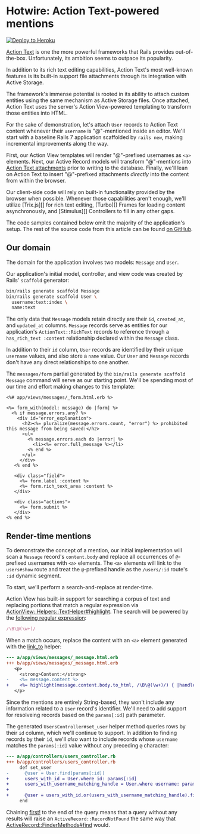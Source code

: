 # Hotwire: Action Text-powered mentions

[![Deploy to Heroku](https://www.herokucdn.com/deploy/button.png)][heroku-deploy-app]

[heroku-deploy-app]: https://heroku.com/deploy?template=https://github.com/thoughtbot/hotwire-example-template/tree/hotwire-example-action-text-mentions

[Action Text][] is one the more powerful frameworks that Rails provides
out-of-the-box. Unfortunately, its ambition seems to outpace its
popularity.

In addition to its rich text editing capabilities, Action Text's most
well-known features is its built-in support file attachments through its
integration with Active Storage.

The framework's immense potential is rooted in its ability to attach
custom entities using the same mechanism as Active Storage files. Once
attached, Action Text uses the server's Action View-powered templating
to transform those entities into HTML.

For the sake of demonstration, let's attach `User` records to Action
Text content whenever their `username` is "@"-mentioned inside an
editor. We'll start with a baseline Rails 7 application scaffolded by
`rails new`, making incremental improvements along the way.

First, our Action View templates will render "@"-prefixed usernames as
`<a>` elements. Next, our Active Record models will transform
"@"-mentions into [Action Text attachments][] prior to writing to the
database. Finally, we'll lean on Action Text to insert "@"-prefixed
attachments _directly_ into the content from within the browser.

Our client-side code will rely on built-in functionality provided by the
browser when possible. Whenever those capabilities aren't enough, we'll
utilize [Trix.js][] for rich text editing, [Turbo][] Frames for loading
content asynchronously, and [Stimulus][] Controllers to fill in any
other gaps.

The code samples contained below omit the majority of the application's
setup. The rest of the source code from this article can be found [on
GitHub][].

[on GitHub]: https://github.com/seanpdoyle/hotwire-example-template/commits/hotwire-example-action-text-mentions
[Action Text]: https://edgeguides.rubyonrails.org/action_text_overview.html
[Action Text attachments]: https://edgeguides.rubyonrails.org/action_text_overview.html#rendering-attachments

Our domain
---

The domain for the application involves two models: `Message` and
`User`.

Our application's initial model, controller, and view code was created
by Rails' `scaffold` generator:

```sh
bin/rails generate scaffold Message
bin/rails generate scaffold User \
  username:text:index \
  name:text
```

The only data that `Message` models retain directly are their `id`,
`created_at`, and `updated_at` columns. `Message` records serve as
entities for our application's `ActionText::RichText` records to
reference through a `has_rich_text :content` relationship declared
within the `Message` class.

In addition to their `id` column, `User` records are identified by their
unique `username` values, and also store a `name` value. Our `User` and
`Message` records don't have any direct relationships to one another.

The `messages/form` partial generated by the `bin/rails generate
scaffold Message` command will serve as our starting point. We'll be
spending most of our time and effort making changes to this template:

```erb
<%# app/views/messages/_form.html.erb %>

<%= form_with(model: message) do |form| %>
  <% if message.errors.any? %>
    <div id="error_explanation">
      <h2><%= pluralize(message.errors.count, "error") %> prohibited this message from being saved:</h2>
      <ul>
        <% message.errors.each do |error| %>
          <li><%= error.full_message %></li>
        <% end %>
      </ul>
     </div>
   <% end %>

   <div class="field">
     <%= form.label :content %>
     <%= form.rich_text_area :content %>
   </div>

   <div class="actions">
     <%= form.submit %>
   </div>
<% end %>
```

Render-time mentions
---

To demonstrate the concept of a mention, our initial implementation will
scan a `Message` record's `content.body` and replace all occurrences of
`@`-prefixed usernames with `<a>` elements. The `<a>` elements will link
to the `users#show` route and treat the `@`-prefixed handle as the
`/users/:id` route's `:id` dynamic segment.

To start, we'll perform a search-and-replace at render-time.

Action View has built-in support for searching a corpus of text and
replacing portions that match a regular expression via
[ActionView::Helpers::TextHelper#highlight][]. The search will be
powered by the [following regular expression][at-mention]:

```ruby
/\B\@(\w+)/
```

When a match occurs, replace the content with an `<a>` element generated
with the [link_to][] helper:

```diff
--- a/app/views/messages/_message.html.erb
+++ b/app/views/messages/_message.html.erb
   <p>
     <strong>Content:</strong>
-    <%= message.content %>
+    <%= highlight(message.content.body.to_html, /\B\@(\w+)/) { |handle| link_to handle, user_path(handle) } %>
   </p>
```

Since the mentions are entirely String-based, they won't include any
information related to a `User` record's identifier. We'll need to add
support for resolveing records based on the `params[:id]` path
parameter.

The generated `UsersController#set_user` helper method queries rows by
their `id` column, which we'll continue to support. In addition to
finding records by their `id`, we'll _also_ want to include records
whose `username` matches the `params[:id]` value without any preceding
`@` character:

```diff
--- a/app/controllers/users_controller.rb
+++ b/app/controllers/users_controller.rb
     def set_user
-      @user = User.find(params[:id])
+      users_with_id = User.where id: params[:id]
+      users_with_username_matching_handle = User.where username: params[:id].delete_prefix("@")
+
+      @user = users_with_id.or(users_with_username_matching_handle).first!
     end
```

Chaining [first!][] to the end of the query means that a query without
any results will raise an `ActiveRecord::RecordNotFound` the same way
that [ActiveRecord::FinderMethods#find][] would.

[ActionView::Helpers::TextHelper#highlight]: https://rubular.com/r/k84OJzvLG637yu
[at-mention]: https://rubular.com/r/TsYHIqAAsubDEy
[link_to]: https://edgeapi.rubyonrails.org/classes/ActionView/Helpers/UrlHelper.html#method-i-link_to
[first!]: https://edgeapi.rubyonrails.org/classes/ActiveRecord/FinderMethods.html#method-i-first-21
[ActiveRecord::FinderMethods#find]: https://edgeapi.rubyonrails.org/classes/ActiveRecord/FinderMethods.html#method-i-find
